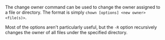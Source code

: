 The change owner command can be used to change the owner assigned to a file or directory. The format is simply `chown [options] <new owner> <file(s)>`.

Most of the options aren't particularly useful, but the `-R` option recursively changes the owner of all files under the specified directory.
